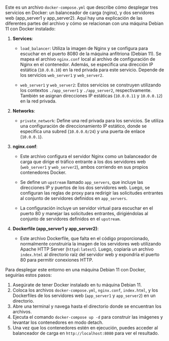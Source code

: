 Este es un archivo `docker-compose.yml` que describe cómo desplegar tres servicios en Docker: un balanceador de carga (nginx), y dos servidores web (app_server1 y app_server2). Aquí hay una explicación de las diferentes partes del archivo y cómo se relacionan con una máquina Debian 11 con Docker instalado:

1. **Services**: 

   - `load_balancer`: Utiliza la imagen de Nginx y se configura para escuchar en el puerto 8080 de la máquina anfitriona (Debian 11). Se mapea el archivo `nginx.conf` local al archivo de configuración de Nginx en el contenedor. Además, se especifica una dirección IP estática (`10.0.0.10`) en la red privada para este servicio. Depende de los servicios `web_server1` y `web_server2`.
   
   - `web_server1` y `web_server2`: Estos servicios se construyen utilizando los contextos `./app_server1` y `./app_server2`, respectivamente. También se asignan direcciones IP estáticas (`10.0.0.11` y `10.0.0.12`) en la red privada.

2. **Networks**: 

   - `private_network`: Define una red privada para los servicios. Se utiliza una configuración de direccionamiento IP estático, donde se especifica una subred (`10.0.0.0/24`) y una puerta de enlace (`10.0.0.1`).

3. **nginx.conf**:

   - Este archivo configura el servidor Nginx como un balanceador de carga que dirige el tráfico entrante a los dos servidores web (`web_server1` y `web_server2`), ambos corriendo en sus propios contenedores Docker.

   - Se define un `upstream` llamado `app_servers`, que incluye las direcciones IP y puertos de los dos servidores web. Luego, se configuran las reglas de proxy para redirigir las solicitudes entrantes al conjunto de servidores definidos en `app_servers`.

   - La configuración incluye un servidor virtual para escuchar en el puerto 80 y manejar las solicitudes entrantes, dirigiéndolas al conjunto de servidores definidos en el `upstream`.

4. **Dockerfile (app_server1 y app_server2)**:

   - Este archivo Dockerfile, que falta en el código proporcionado, normalmente construiría la imagen de los servidores web utilizando Apache HTTP Server (`httpd:latest`). Luego, copiaría un archivo `index.html` al directorio raíz del servidor web y expondría el puerto 80 para permitir conexiones HTTP.

Para desplegar este entorno en una máquina Debian 11 con Docker, seguirías estos pasos:

1. Asegúrate de tener Docker instalado en tu máquina Debian 11.
2. Coloca los archivos `docker-compose.yml`, `nginx.conf`, `index.html`, y los Dockerfiles de los servidores web (`app_server1` y `app_server2`) en un directorio.
3. Abre una terminal y navega hasta el directorio donde se encuentran los archivos.
4. Ejecuta el comando `docker-compose up -d` para construir las imágenes y levantar los contenedores en modo detach.
5. Una vez que los contenedores estén en ejecución, puedes acceder al balanceador de carga en `http://localhost:8080` para ver el resultado.